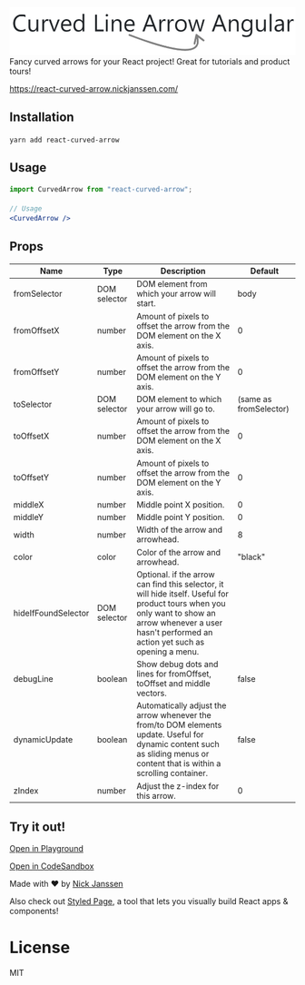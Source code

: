 ![enter image description here](images/example.png)
Fancy curved arrows for your React project! Great for tutorials and product tours!

https://react-curved-arrow.nickjanssen.com/



## Installation

`yarn add react-curved-arrow`

## Usage

```jsx
import CurvedArrow from "react-curved-arrow";

// Usage
<CurvedArrow />
```

## Props
|Name|Type|Description|Default|
|--- |--- |--- |--- |
|fromSelector|DOM selector|DOM element from which your arrow will start.|body|
|fromOffsetX|number|Amount of pixels to offset the arrow from the DOM element on the X axis.|0|
|fromOffsetY|number|Amount of pixels to offset the arrow from the DOM element on the Y axis.|0|
|toSelector|DOM selector|DOM element to which your arrow will go to.|(same as fromSelector)|
|toOffsetX|number|Amount of pixels to offset the arrow from the DOM element on the X axis.|0|
|toOffsetY|number|Amount of pixels to offset the arrow from the DOM element on the Y axis.|0|
|middleX|number|Middle point X position.|0|
|middleY|number|Middle point Y position.|0|
|width|number|Width of the arrow and arrowhead.|8|
|color|color|Color of the arrow and arrowhead.|"black"|
|hideIfFoundSelector|DOM selector|Optional. if the arrow can find this selector, it will hide itself. Useful for product tours when you only want to show an arrow whenever a user hasn't performed an action yet such as opening a menu.||
|debugLine|boolean|Show debug dots and lines for fromOffset, toOffset and middle vectors.|false|
|dynamicUpdate|boolean|Automatically adjust the arrow whenever the from/to DOM elements update. Useful for dynamic content such as sliding menus or content that is within a scrolling container.|false|
|zIndex|number|Adjust the z-index for this arrow.|0|

## Try it out!

[Open in Playground](https://app.styledpage.com/app/-M-zcwJJQcEEOLLVgwE8)

[Open in CodeSandbox](https://codesandbox.io/s/wild-wave-32jt9)

Made with ❤️ by [Nick Janssen](https://twitter.com/nickjanssen_com)

Also check out [Styled Page](https://styledpage.com/?ref=eam&eam=react-curved), a tool that lets you visually build React apps & components!

# License
MIT
